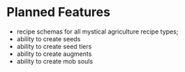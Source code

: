 
# Planned Features

- recipe schemas for all mystical agriculture recipe types;
- ability to create seeds
- ability to create seed tiers
- ability to create augments
- ability to create mob souls 
